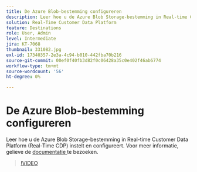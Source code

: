 ```yaml
---
title: De Azure Blob-bestemming configureren
description: Leer hoe u de Azure Blob Storage-bestemming in Real-time Customer Data Platform (Real-Time CDP) instelt en configureert.
solution: Real-Time Customer Data Platform
feature: Destinations
role: User, Admin
level: Intermediate
jira: KT-7068
thumbnail: 331082.jpg
exl-id: 17340357-2e3a-4c94-b010-442fba70b216
source-git-commit: 00ef0f40fb3d82f0c06428a35c0e402f46ab6774
workflow-type: tm+mt
source-wordcount: '56'
ht-degree: 0%

---
```


# De Azure Blob-bestemming configureren

Leer hoe u de Azure Blob Storage-bestemming in Real-time Customer Data Platform (Real-Time CDP) instelt en configureert. Voor meer informatie, gelieve de [ documentatie ](https://experienceleague.adobe.com/docs/experience-platform/destinations/catalog/cloud-storage/azure-blob.html) te bezoeken.

>[!VIDEO](https://video.tv.adobe.com/v/331082/?learn=on)


